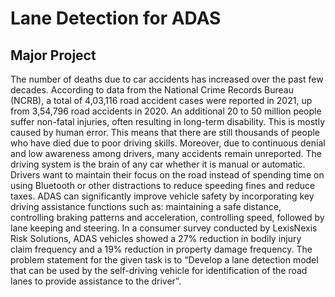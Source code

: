# Lane Detection for ADAS
## Major Project
The number of deaths due to car accidents has increased over the past few decades. According to data from the National Crime Records Bureau (NCRB), a total of 4,03,116 road accident cases were reported in 2021, up from 3,54,796 road accidents in 2020. An additional 20 to 50 million people suffer non-fatal injuries, often resulting in long-term disability. This is mostly caused by human error. 
This means that there are still thousands of people who have died due to poor driving skills. Moreover, due to continuous denial and low awareness among drivers, many accidents remain unreported. The driving system is the brain of any car whether it is manual or automatic. Drivers want to maintain their focus on the road instead of spending time on using Bluetooth or other distractions to reduce speeding fines and reduce taxes. ADAS can significantly improve vehicle safety by incorporating key driving assistance functions such as: maintaining a safe distance, controlling braking patterns and acceleration, controlling speed, followed by lane keeping and steering. In a consumer survey conducted by LexisNexis Risk Solutions, ADAS vehicles showed a 27% reduction in bodily injury claim frequency and a 19% reduction in property damage frequency.
The problem statement for the given task is to “Develop a lane detection model that can be used by the self-driving vehicle for identification of the road lanes to provide assistance to the driver”.
